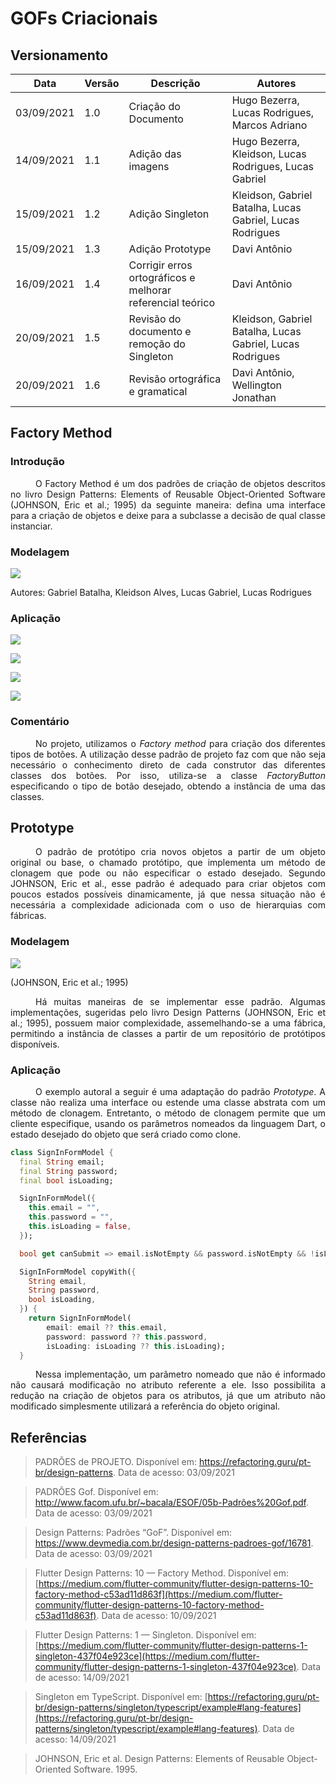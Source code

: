 # GOFs Criacionais

## Versionamento
| Data | Versão | Descrição | Autores |
| -------- | -------- | -------- | ---|
|   03/09/2021   |  1.0    |  Criação do Documento  | Hugo Bezerra, Lucas Rodrigues, Marcos Adriano |
|   14/09/2021   |  1.1    |  Adição das imagens  | Hugo Bezerra, Kleidson, Lucas Rodrigues, Lucas Gabriel |
|   15/09/2021   |  1.2    |  Adição Singleton  | Kleidson, Gabriel Batalha, Lucas Gabriel, Lucas Rodrigues |
|   15/09/2021   |  1.3    |  Adição Prototype  | Davi Antônio |
|   16/09/2021   |  1.4    |  Corrigir erros ortográficos e melhorar referencial teórico  | Davi Antônio |
|   20/09/2021   |  1.5    |  Revisão do documento e remoção do Singleton | Kleidson, Gabriel Batalha, Lucas Gabriel, Lucas Rodrigues |
|   20/09/2021   |  1.6    |  Revisão ortográfica e gramatical | Davi Antônio, Wellington Jonathan |

## Factory Method
### Introdução
<div style="text-indent: 40px; text-align: justify">
<p>
O Factory Method é um dos padrões de criação de objetos  descritos no livro Design Patterns: Elements of Reusable Object-Oriented Software (JOHNSON, Eric et al.; 1995) da seguinte maneira: defina uma interface para a criação de objetos e deixe para a subclasse a decisão de qual classe instanciar.
</p>

</div>

### Modelagem
![](https://i.imgur.com/LrYUoMA.png)

Autores: Gabriel Batalha, Kleidson Alves, Lucas Gabriel, Lucas Rodrigues

### Aplicação
[![](https://i.imgur.com/LuZGowZ.png)](https://github.com/UnBArqDsw2021-1/2021.1_G5_ProjetoDonner_Front-end/blob/GOFs/donner/lib/widgets/button_widget/custom_button.dart)

[![](https://i.imgur.com/MfEUvbL.png)](https://github.com/UnBArqDsw2021-1/2021.1_G5_ProjetoDonner_Front-end/blob/GOFs/donner/lib/widgets/button_widget/custom_icon_button.dart)

[![](https://i.imgur.com/BwgyrqL.png)](https://github.com/UnBArqDsw2021-1/2021.1_G5_ProjetoDonner_Front-end/blob/GOFs/donner/lib/widgets/button_widget/custom_text_button.dart)

[![](https://i.imgur.com/hGE1qv8.png)](https://github.com/UnBArqDsw2021-1/2021.1_G5_ProjetoDonner_Front-end/blob/GOFs/donner/lib/widgets/button_widget/factory_button.dart)


### Comentário

<div style="text-indent: 40px; text-align: justify">
<p>
No projeto, utilizamos o <i>Factory method</i> para criação dos diferentes tipos de botões. A utilização desse padrão de projeto faz com que não seja necessário o conhecimento direto de cada construtor das diferentes classes dos botões. Por isso, utiliza-se a classe <i>FactoryButton</i> especificando o tipo de botão desejado, obtendo a instância de uma das classes.
</p>
</div>

## Prototype

<div style="text-indent: 40px; text-align: justify">
<p>
O padrão de protótipo cria novos objetos a partir de um objeto original ou base, o chamado protótipo, que implementa um método de clonagem que pode ou não especificar o estado desejado. Segundo JOHNSON, Eric et al., esse padrão é adequado para criar objetos com poucos estados possíveis dinamicamente, já que nessa situação não é necessária a complexidade adicionada com o uso de hierarquias com fábricas.
</p>
</div>

### Modelagem

![](https://i.imgur.com/cph7IBb.png)

(JOHNSON, Eric et al.; 1995)

<div style="text-indent: 40px; text-align: justify">
<p>
Há muitas maneiras de se implementar esse padrão. Algumas implementações, sugeridas pelo livro Design Patterns (JOHNSON, Eric et al.; 1995), possuem maior complexidade, assemelhando-se a uma fábrica, permitindo a instância de classes a partir de um repositório de protótipos disponíveis.
</p>
</div>

### Aplicação

<div style="text-indent: 40px; text-align: justify">
<p>
O exemplo autoral a seguir é uma adaptação do padrão <i>Prototype</i>. A classe não realiza uma interface ou estende uma classe abstrata com um método de clonagem. Entretanto, o método de clonagem permite que um cliente especifique, usando os parâmetros nomeados da linguagem Dart, o estado desejado do objeto que será criado como clone.
</p>
</div>

``` dart
class SignInFormModel {
  final String email;
  final String password;
  final bool isLoading;

  SignInFormModel({
    this.email = "",
    this.password = "",
    this.isLoading = false,
  });

  bool get canSubmit => email.isNotEmpty && password.isNotEmpty && !isLoading;

  SignInFormModel copyWith({
    String email,
    String password,
    bool isLoading,
  }) {
    return SignInFormModel(
        email: email ?? this.email,
        password: password ?? this.password,
        isLoading: isLoading ?? this.isLoading);
  }
```

<div style="text-indent: 40px; text-align: justify">
<p>
Nessa implementação, um parâmetro nomeado que não é informado não causará modificação no atributo referente a ele. Isso possibilita a redução na criação de objetos para os atributos, já que um atributo não modificado simplesmente utilizará a referência do objeto original.
</p>
</div>

## Referências
> PADRÕES de PROJETO. Disponível em: https://refactoring.guru/pt-br/design-patterns. Data de acesso: 03/09/2021

> PADRÕES Gof. Disponível em: http://www.facom.ufu.br/~bacala/ESOF/05b-Padrões%20Gof.pdf. Data de acesso: 03/09/2021

> Design Patterns: Padrões “GoF”. Disponível em: https://www.devmedia.com.br/design-patterns-padroes-gof/16781. Data de acesso: 03/09/2021

> Flutter Design Patterns: 10 — Factory Method. Disponível em:[https://medium.com/flutter-community/flutter-design-patterns-10-factory-method-c53ad11d863f](https://medium.com/flutter-community/flutter-design-patterns-10-factory-method-c53ad11d863f). Data de acesso: 10/09/2021

>Flutter Design Patterns: 1 — Singleton. Disponível em: [https://medium.com/flutter-community/flutter-design-patterns-1-singleton-437f04e923ce](https://medium.com/flutter-community/flutter-design-patterns-1-singleton-437f04e923ce). Data de acesso: 14/09/2021

>Singleton em TypeScript. Disponível em: [https://refactoring.guru/pt-br/design-patterns/singleton/typescript/example#lang-features](https://refactoring.guru/pt-br/design-patterns/singleton/typescript/example#lang-features). Data de acesso: 14/09/2021

> JOHNSON, Eric et al. Design Patterns: Elements of Reusable Object-Oriented Software. 1995.